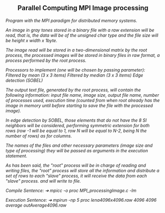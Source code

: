 <h2 align="center"> Parallel Computing MPI Image processing </h2>

<h6> 

Program with the MPI paradigm for distributed memory systems.

An image in gray tones stored in a binary file with a raw extension will be read, that is, the data will be of the unsigned char type and the file size will be height x width x 1byte.

The image read will be stored in a two-dimensional matrix by the root process, the processed images will be stored in binary files in raw format, a process performed by the root process.

Processors to implement (one will be chosen by passing parameter):
Filtered by mean (3 x 3 items)
Filtered by median (3 x 3 items)
Edge detection (SOBEL)

The output text file, generated by the root process, will contain the following information: input file name, image size, output file name, number of processes used, execution time (counted from when root already has the image in memory until before starting to save the file with the processed image).

In edge detection by SOBEL, those elements that do not have the 8 SI neighbors will be considered, performing symmetric extension for both rows (row -1 will be equal to 1, row N will be equal to N-2, being N the number of rows) as for columns.

The names of the files and other necessary parameters (image size and type of processing)
they will be passed as arguments in the execution statement.

As has been said, the "root" process will be in charge of reading and writing files, the "root" process will store all the information and distribute a set of rows to each "slave" process, it will receive the data from each "slave" process. and will write to file.

Compile Sentence:
➔ mpicc -o proc MPI_processingImage.c -lm

Execution Sentence:
➔ mpirun -np 5 proc lena4096x4096.raw 4096 4096 average outAverage4096.raw




</h6>
